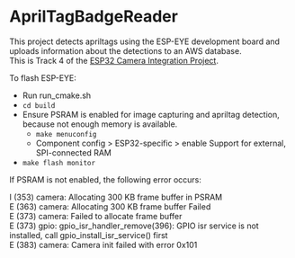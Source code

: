 # AprilTagBadgeReader

This project detects apriltags using the ESP-EYE development board and uploads information about the detections to an AWS database.\
This is Track 4 of the [ESP32 Camera Integration Project](https://docs.google.com/document/d/1B1Nw_E98su2T_MYRsv42q9W8aAoufVafAxsERkIy82M/edit#heading=h.4nbkefahv1lc).

To flash ESP-EYE:
- Run run_cmake.sh
- `cd build`
- Ensure PSRAM is enabled for image capturing and apriltag detection, because not enough memory is available.
    - `make menuconfig`
    - Component config > ESP32-specific > enable Support for external, SPI-connected RAM
- `make flash monitor`


If PSRAM is not enabled, the following error occurs:

I (353) camera: Allocating 300 KB frame buffer in PSRAM\
E (363) camera: Allocating 300 KB frame buffer Failed\
E (373) camera: Failed to allocate frame buffer\
E (373) gpio: gpio_isr_handler_remove(396): GPIO isr service is not installed, call gpio_install_isr_service() first\
E (383) camera: Camera init failed with error 0x101

